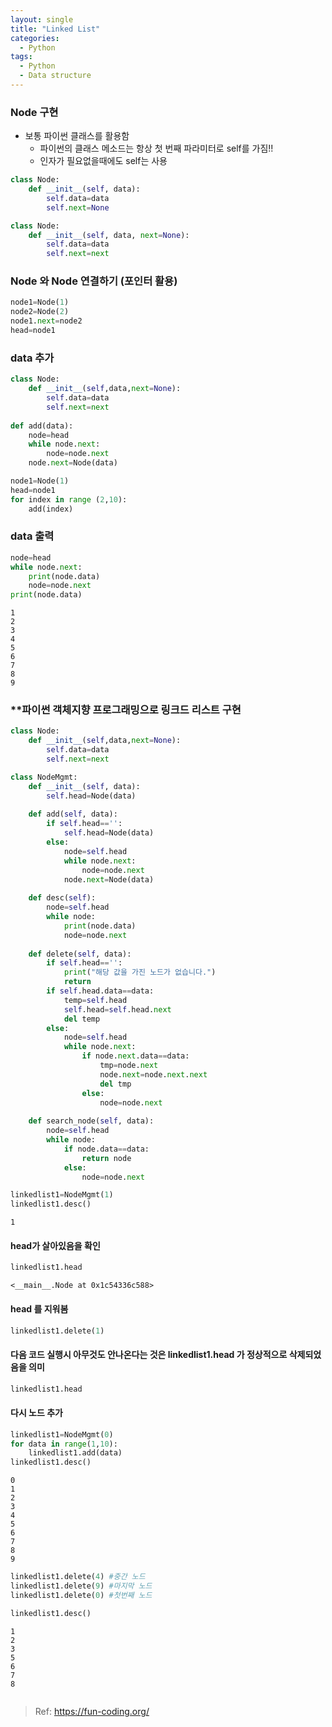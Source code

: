 ```yaml
---
layout: single
title: "Linked List" 
categories:
  - Python
tags:
  - Python
  - Data structure
---
```


### Node 구현
* 보통 파이썬 클래스를 활용함
    - 파이썬의 클래스 메소드는 항상 첫 번째 파라미터로 self를 가짐!! 
    - 인자가 필요없을때에도 self는 사용


```python
class Node:
    def __init__(self, data):
        self.data=data
        self.next=None
```


```python
class Node:
    def __init__(self, data, next=None):
        self.data=data
        self.next=next
```

### Node 와 Node 연결하기 (포인터 활용)


```python
node1=Node(1)
node2=Node(2)
node1.next=node2
head=node1
```

### data 추가


```python
class Node:
    def __init__(self,data,next=None):
        self.data=data
        self.next=next
        
def add(data):
    node=head
    while node.next:
        node=node.next
    node.next=Node(data)
```


```python
node1=Node(1)
head=node1
for index in range (2,10):
    add(index)
```

### data 출력


```python
node=head
while node.next:
    print(node.data)
    node=node.next
print(node.data)
```

    1
    2
    3
    4
    5
    6
    7
    8
    9
    

### **파이썬 객체지향 프로그래밍으로 링크드 리스트 구현


```python
class Node:
    def __init__(self,data,next=None):
        self.data=data
        self.next=next

class NodeMgmt:
    def __init__(self, data):
        self.head=Node(data)
    
    def add(self, data):
        if self.head=='':
            self.head=Node(data)
        else:
            node=self.head
            while node.next:
                node=node.next
            node.next=Node(data)
        
    def desc(self):
        node=self.head
        while node:
            print(node.data)
            node=node.next
            
    def delete(self, data):
        if self.head=='':
            print("해당 값을 가진 노드가 없습니다.")
            return
        if self.head.data==data:
            temp=self.head
            self.head=self.head.next
            del temp
        else:
            node=self.head
            while node.next:
                if node.next.data==data:
                    tmp=node.next
                    node.next=node.next.next
                    del tmp
                else:
                    node=node.next
    
    def search_node(self, data):
        node=self.head
        while node:
            if node.data==data:
                return node
            else:
                node=node.next
```


```python
linkedlist1=NodeMgmt(1)
linkedlist1.desc()
```

    1
    

#### head가 살아있음을 확인


```python
linkedlist1.head
```




    <__main__.Node at 0x1c54336c588>



#### head 를 지워봄


```python
linkedlist1.delete(1)
```

#### 다음 코드 실행시 아무것도 안나온다는 것은 linkedlist1.head 가 정상적으로 삭제되었음을 의미


```python
linkedlist1.head
```

#### 다시 노드 추가


```python
linkedlist1=NodeMgmt(0)
for data in range(1,10):
    linkedlist1.add(data)
linkedlist1.desc()
```

    0
    1
    2
    3
    4
    5
    6
    7
    8
    9
    


```python
linkedlist1.delete(4) #중간 노드
linkedlist1.delete(9) #마지막 노드 
linkedlist1.delete(0) #첫번째 노드
```


```python
linkedlist1.desc()
```

    1
    2
    3
    5
    6
    7
    8
    


```python

```


> Ref: https://fun-coding.org/